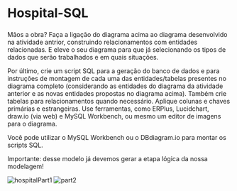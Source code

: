 # Hospital-SQL

###

Mãos a obra?
Faça a ligação do diagrama acima ao diagrama desenvolvido na atividade antrior, construindo relacionamentos com entidades relacionadas. E eleve o seu diagrama para que já selecionando os tipos de dados que serão trabalhados e em quais situações. 

Por último, crie um script SQL para a geração do banco de dados e para instruções de montagem de cada uma das entidades/tabelas presentes no diagrama completo (considerando as entidades do diagrama da atividade anterior e as novas entidades propostas no diagrama acima). Também crie tabelas para relacionamentos quando necessário. Aplique colunas e chaves primárias e estrangeiras.
Use ferramentas, como ERPlus, Lucidchart, draw.io (via web) e MySQL Workbench, ou mesmo um editor de imagens para o diagrama. 

Você pode utilizar o MySQL Workbench ou o DBdiagram.io para montar os scripts SQL.

Importante: desse modelo já devemos gerar a etapa lógica da nossa modelagem!

![hospitalPart1](https://github.com/GabrielHalls/Hospital-SQL/assets/111321165/eccdcac1-7317-4258-bda9-a2bc318aeb3e)
![part2](https://github.com/GabrielHalls/Hospital-SQL/assets/111321165/a4d1df13-10ed-4a68-bdec-d5425853c2a8)
